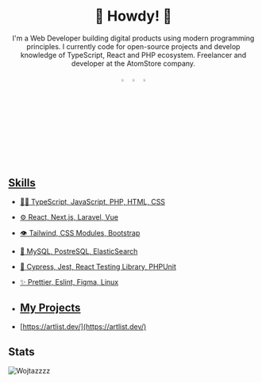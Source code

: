 <h1 align="center">🤠 Howdy! 🤠</h1>

<p align="center">
I'm a Web Developer building digital products using modern programming principles. I currently code for open-source projects and develop knowledge of TypeScript, React and PHP ecosystem. Freelancer and developer at the AtomStore company.
</p>

<div align="center"> 
  
[<img src="https://img.icons8.com/color/48/000000/github.png" width="3.5%"/>](https://github.com/Wojtazzzz)
[<img src="https://img.icons8.com/color/48/000000/linkedin.png" width="3.5%"/>](https://www.linkedin.com/in/marcin-witas-486682202/)
<a href="mailto:marcin.witas72@gmail.com"> <img src="https://img.icons8.com/fluent/48/000000/gmail.png" width="3.5%"/>
  
</div>
<br>

## Skills
- 👨‍💻 TypeScript, JavaScript, PHP, HTML, CSS
- ⚙️ React, Next.js, Laravel, Vue
- 👁️ Tailwind, CSS Modules, Bootstrap
- 💽 MySQL, PostreSQL, ElasticSearch
- 🧪 Cypress, Jest, React Testing Library, PHPUnit
- ✨ Prettier, Eslint, Figma, Linux

- ## My Projects
- [https://artlist.dev/](https://artlist.dev/)
  
## Stats
<p><img src="https://github-readme-stats.vercel.app/api?username=Wojtazzzz&show_icons=true&theme=dracula" alt="Wojtazzzz" /></p>

